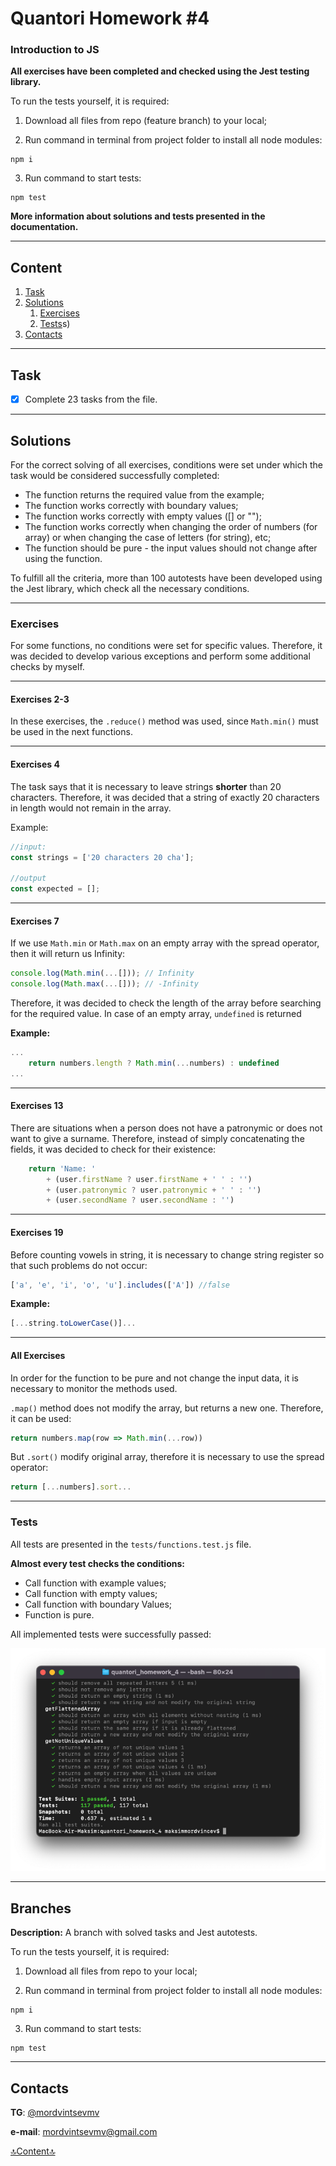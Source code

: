 # Quantori Homework #4

### Introduction to JS

**All exercises have been completed and checked using the Jest testing library.**

To run the tests yourself, it is required:

1. Download all files from repo (feature branch) to your local;

2. Run command in terminal from project folder to install all node modules:

```shell
npm i
```

3. Run command to start tests:

```shell
npm test
```

**More information about solutions and tests presented in the documentation.**

---

## <a name="content">Content</a>

1. [Task](#Task)
2. [Solutions](#solutions)
   1. [Exercises](#solutions-exercises)
   2. [Tests](#solutions-tests)s)
3. [Contacts](#contacts)

---

## <a name="Task">Task</a>

- [X] Complete 23 tasks from the file.

---


## <a name="solutions">Solutions</a>

For the correct solving of all exercises,
conditions were set under which the task would be considered successfully completed:

- The function returns the required value from the example;
- The function works correctly with boundary values;
- The function works correctly with empty values ([] or "");
- The function works correctly when changing the order of numbers (for array) or when changing the case of letters (for string), etc;
- The function should be pure - the input values should not change after using the function.

To fulfill all the criteria, more than 100 autotests have been developed using the Jest library,
which check all the necessary conditions.

---

### <a name="solutions-exercises">Exercises</a>

For some functions, no conditions were set for specific values.
Therefore, it was decided to develop various exceptions and perform some additional checks by myself.

---

#### Exercises 2-3

In these exercises, the `.reduce()` method was used, since `Math.min()` must be used in the next functions.

---

#### Exercises 4

The task says that it is necessary to leave strings **shorter** than 20 characters.
Therefore, it was decided that a string of exactly 20 characters in length would not remain in the array.

Example:

```javascript
//input:
const strings = ['20 characters 20 cha'];

//output
const expected = [];
```

---

#### Exercises 7

If we use `Math.min` or `Math.max` on an empty array with the spread operator,
then it will return us Infinity:

```javascript
console.log(Math.min(...[])); // Infinity
console.log(Math.max(...[])); // -Infinity
```

Therefore, it was decided to check the length of the array before searching for the required value. 
In case of an empty array, `undefined` is returned

**Example:**
```javascript
...
    return numbers.length ? Math.min(...numbers) : undefined
...
```

---

#### Exercises 13

There are situations when a person does not have a patronymic or does not want to give a surname.
Therefore, instead of simply concatenating the fields, it was decided to check for their existence:

```javascript
    return 'Name: '
        + (user.firstName ? user.firstName + ' ' : '')
        + (user.patronymic ? user.patronymic + ' ' : '')
        + (user.secondName ? user.secondName : '')
```

---

#### Exercises 19

Before counting vowels in string, it is necessary to change string register so that such problems do not occur:

```javascript
['a', 'e', 'i', 'o', 'u'].includes(['A']) //false
```

**Example:**

```javascript
[...string.toLowerCase()]...
```

---

#### All Exercises

In order for the function to be pure and not change the input data, it is necessary to monitor the methods used.

`.map()` method does not modify the array, but returns a new one. Therefore, it can be used:

```javascript
return numbers.map(row => Math.min(...row))
```

But `.sort()` modify original array, therefore it is necessary to use the spread operator:

```javascript
return [...numbers].sort...
```

---

### <a name="solutions-tests">Tests</a>

All tests are presented in the `tests/functions.test.js` file.

**Almost every test checks the conditions:**
- Call function with example values;
- Call function with empty values;
- Call function with boundary Values;
- Function is pure.

All implemented tests were successfully passed:

![Tests](readme-img/tests.png)

---

## <a name="branches">Branches</a>

**Description:** A branch with solved tasks and Jest autotests.

To run the tests yourself, it is required:

1. Download all files from repo to your local;

2. Run command in terminal from project folder to install all node modules:

```shell
npm i
```

3. Run command to start tests:

```shell
npm test
```

---

## <a name="contacts">Contacts</a>

**TG**: [@mordvintsevmv](https://t.me/mordvintsevmv)

**e-mail**: mordvintsevmv@gmail.com


[🔝Content🔝](#content)
